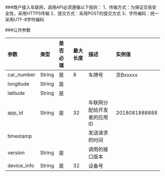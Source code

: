 ###商户接入车联网，调用API必须遵循以下规则：
1、传输方式：为保证交易安全性，采用HTTPS传输
2、提交方式：采用POST的提交方式
3、字符编码：统一采用UTF-8字符编码

###公共参数

| 参数 | 类型 | 是否必填|最大长度|描述|实例值
| :------| :------ | :------ | :------ | :------ | :------ 
| car_number | String | 是 |8|车牌号|京Bxxxxx |
| longitude|String | 是 | | ||
| latitude | String| 是 | | ||
| app_id | String| 是 | 32|车联网分配给开发者的应用ID|2018081888888|
| timestamp | |  | |发送请求的时间||
| version | String| 是 | |调用的接口版本||
| device_info | String| 是 |32 |设备号||











